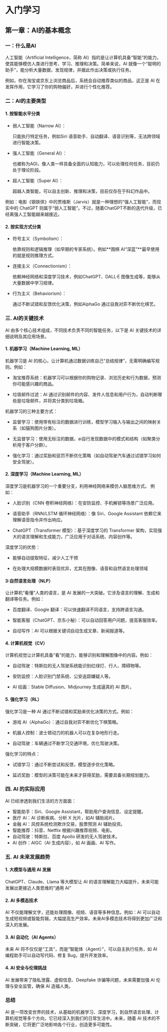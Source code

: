 <h1>入门学习</h1>
<h2>第一章：AI的基本概念</h2>
<h3>一：什么是AI</h3>
    <p>人工智能（Artificial Intelligence，简称 AI）指的是让计算机具备“智能”的能力，使其能够模仿人类进行思考、学习、推理和决策。简单来说，AI 就像一个“聪明的助手”，能分析大量数据，发现规律，并据此作出决策或执行任务。
    </p >
    <p>
     例如，你在淘宝或京东上浏览商品后，系统会自动推荐类似的商品，这正是 AI 在发挥作用，它学习了你的购物偏好，并进行个性化推荐。 
    </p >
<h3>二：AI的主要类型</h3>
<p>
    <h4>1. 按智能水平分类</h4>
    <ul>
    <li>弱人工智能（Narrow AI）：</li>
    <p>只能执行特定任务，例如Siri 语音助手、自动翻译、语音识别等，无法跨领域进行智能决策。</p >
    <li>强人工智能（General AI）：</li>
    <p>也被称为AGI，像人类一样具备全面的认知能力，可以处理任何任务，目前仍处于理论阶段。</p >
    <li>超人工智能（Super AI）：</li>
    <p>超越人类智能，可以自主创新、推理和决策，目前仅存在于科幻作品中。</p >
    </ul>
    <p>
        例如：电影《钢铁侠》中的贾维斯（Jarvis）就是一种理想的“强人工智能”，而现实中的 ChatGPT 则属于“弱人工智能”。不过，随着ChatGPT不断的迭代升级，已经离强人工智能越来越接近。
    </p >
    <h4>2. 按实现方式分类</h4>
    <ul>
    <li>符号主义（Symbolism）：</li>
    <p>依靠规则和逻辑推理（如早期的专家系统）。例如**围棋 AI“深蓝”**最早使用的就是规则推理方式。</p >
    <li>连接主义（Connectionism）：</li>
    <p>依赖神经网络和深度学习技术，例如ChatGPT、DALL·E 图像生成等，能够从大量数据中学习规律。</p >
    <li>行为主义（Behaviorism）：</li>
    <p>通过不断试错和反馈优化决策，例如AlphaGo 通过自我对弈不断优化棋艺。</p >
    </ul>  
    <h3>三. AI的关键技术</h3>
    <p>AI 由多个核心技术组成，不同技术负责不同的智能任务，以下是 AI 关键技术的详细说明及其应用场景。</p >
    <h4>1. 机器学习（Machine Learning, ML）</h4>
    机器学习是 AI 的核心，让计算机通过数据训练自己“总结规律”，无需明确编写规则。例如：</p >
    <ul><li><p>淘宝推荐系统：机器学习可以根据你的购物记录、浏览历史和行为数据，预测你可能感兴趣的商品。</p ></li></ul>
    <ul><li><p>垃圾邮件过滤：AI 通过识别邮件的内容、发件人信息和用户行为，自动判断哪些是垃圾邮件，并将其分类到垃圾箱。</p ></li></ul>
    <p>机器学习的三种主要方式：</p >
    <ul>
    <li><p>监督学习：使用带有标注的数据进行训练，模型学习输入与输出之间的映射关系（如猫狗图片分类）。</p ></li>
    <li><p>无监督学习：使用无标注的数据，ai自行发现数据中的模式和结构（如聚类分析用于客户分群）。</p ></li>
    <li><p>强化学习：通过奖励和惩罚不断优化策略（如自动驾驶汽车通过试错学习如何安全驾驶）。</p ></li>
    </ul>
    <h4>2. 深度学习（Machine Learning, ML）</h4>
    <p>深度学习是机器学习的一个重要分支，利用神经网络来模仿人脑思维方式。 例如：</p >
    <ul><li><p>人脸识别（CNN 卷积神经网络）：在安防监控、手机解锁等场景广泛应用。</p ></li></ul>
    <ul><li><p>语音助手（RNN/LSTM 循环神经网络）：像 Siri、Google Assistant 依赖它来理解语音指令并作出响应。</p ></li></ul>
    <ul><li><p>ChatGPT（Transformer 模型）：基于深度学习的 Transformer 架构，实现强大的语言理解和生成能力，广泛应用于对话系统、内容创作等。</p ></li></ul>
    <p>深度学习的优势：</p >
    <ul><li><p>能够自动提取特征，减少人工干预</p ></li></ul>
    <ul><li><p>在处理大规模数据时表现优异，尤其在图像、语音和自然语言处理领域</p ></li></ul>
    <h4>3:自然语言处理（NLP）</h4>
    <p>让计算机“看懂”人类的语言，是 AI 发展的一大突破。它涉及语言的理解、生成和翻译等任务。例如：</p >
    <ul><li><p>百度翻译、Google 翻译：可以快速翻译不同语言，支持跨语言沟通。</p ></li></ul>
    <ul><li><p>智能客服（ChatGPT、京东小秘）：可以自动回答用户问题，提高客服效率。</p ></li></ul>
    <ul><li><p>自动写作：AI 可以根据关键词自动生成文章、新闻报道等。</p ></li></ul>
    <h4>4. 计算机视觉（CV）</h4>
    <p>计算机视觉让计算机具备“看”的能力，能够识别和理解图像中的内容。例如：</p >
    <ul><li><p>自动驾驶：特斯拉的无人驾驶系统能识别红绿灯、行人、障碍物等。</p ></li></ul>
    <ul><li><p>安防监控：人脸识别门禁系统、公安追踪嫌疑人等。</p ></li></ul>
    <ul><li><p>AI 绘画：Stable Diffusion、Midjourney 生成逼真的 AI 图片。</p ></li></ul>
    <h4>5. 强化学习（RL）</h4>
    <p>强化学习是一种 AI 通过不断试错和奖励来优化决策的方式。例如：</p >
    <ul><li><p>游戏 AI（AlphaGo）：通过自我对弈不断优化下棋策略。</p ></li></ul>
    <ul><li><p>机器人控制：波士顿动力的机器人可以在复杂地形行走。</p ></li></ul>
    <ul><li><p>自动驾驶：车辆通过不断学习交通环境，优化驾驶决策。</p ></li></ul>
    <p>强化学习的特点：</p >
    <ul><li><p>试错学习：通过不断尝试和反馈，模型逐步优化策略。</p ></li></ul>
    <ul><li><p>延迟奖励：模型的决策可能在未来才获得奖励，需要具备长期规划能力。</p ></li></ul>
<h3>四. AI 的实际应用</h3>
<p>AI 已经渗透到我们生活的方方面面：</p >
<ul>
<li>智能助手：Siri、Google Assistant，帮助用户查询信息、设定提醒。</li>
<li>医疗 AI：AI 诊断疾病、分析 X 光片，如AI 辅助阅片。</li>
<li>金融 AI：风控系统检测欺诈交易，股票预测 AI 辅助投资。</li>
<li>智能推荐：抖音、Netflix 根据兴趣推荐视频、电影。</li>
<li>自动驾驶：特斯拉、百度 Apollo 研发的无人驾驶技术。</li>
<li>AI 创作：AIGC（AI 生成内容），如 AI 画画、AI 写作。</li>
</ul>
<h3>五. AI 未来发展趋势</h3>
<h4>1. 大模型与通用 AI 发展</h4>
<p>ChatGPT、Claude、Llama 等大模型让 AI 的语言理解能力大幅提升，未来可能发展出更接近人类思维的“通用 AI”</p >
<h4>2. AI 多模态技术</h4>
<p>AI 不仅能理解文字，还能处理图像、视频、语音等多种信息。例如：AI 可以自动生成短视频或智能剪辑，大幅提高生产效率。未来AI多模态技术将得到更加广泛和深入的发展。</p >
<h4>3. AI 自动化（AI Agents）</h4>
<p>未来 AI 将不仅仅是“工具”，而是“智能体（Agent）”，可以自主执行任务，如 AI 编程助手可以自动写代码、修复 Bug，提升开发效率。</p >
<h4>4. AI 安全与伦理挑战</h4>
<p>AI 发展带来了隐私泄露、虚假信息、Deepfake 诈骗等问题，未来需要加强 AI 伦理与安全监管，确保 AI 造福人类。</p >
<h3>总结</h3>
<p>AI 是一项改变世界的技术，从基础的机器学习、深度学习，到自然语言处理、计算机视觉等多个方向，它已经深入到我们的日常生活中。未来，随着 AI 技术的不断突破，它将更广泛地影响各个行业，创造更多可能性。</p >
<p></p >
